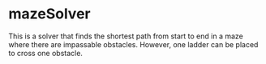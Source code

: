 # mazeSolver

This is a solver that finds the shortest path from start to end in a maze where there are impassable obstacles.
However, one ladder can be placed to cross one obstacle.
